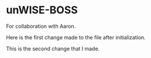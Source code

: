 # unWISE-BOSS
For collaboration with Aaron.

Here is the first change made to the file after initialization.

This is the second change that I made.  
